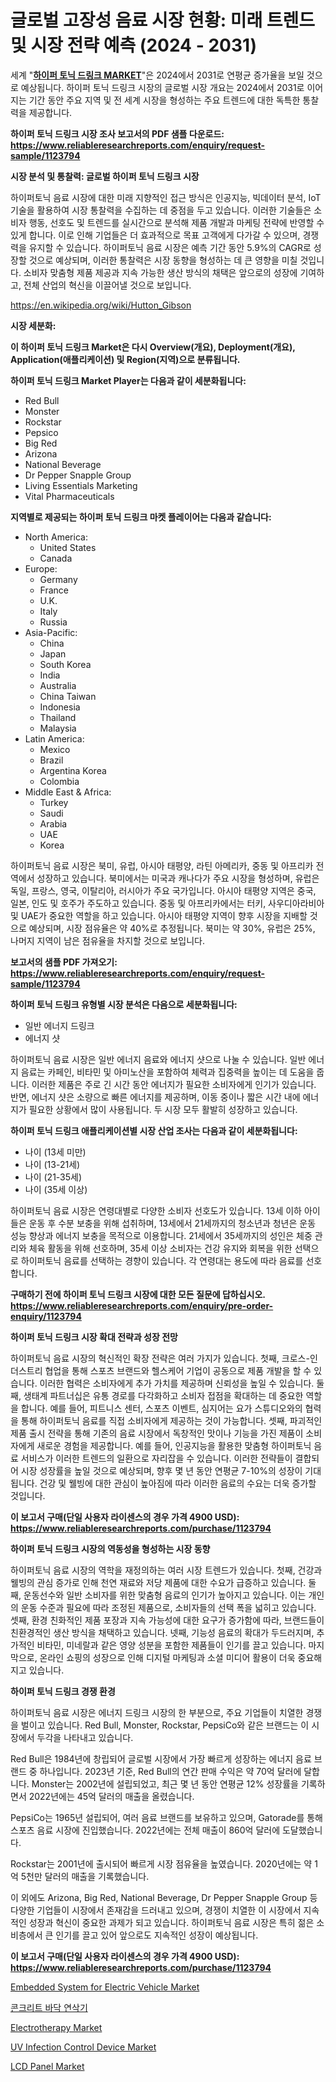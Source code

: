 <p><h1>글로벌 고장성 음료 시장 현황: 미래 트렌드 및 시장 전략 예측 (2024 - 2031)</h1></p><p>세계 "<strong><a href="https://www.reliableresearchreports.com/hypertonic-drinks-r1123794?utm_campaign=106&utm_medium=8&utm_source=Github&utm_content=ia&utm_term=16112024&utm_id=hypertonic-drinks">하이퍼 토닉 드링크 MARKET</a></strong>"은 2024에서 2031로 연평균 증가율을 보일 것으로 예상됩니다. 하이퍼 토닉 드링크 시장의 글로벌 시장 개요는 2024에서 2031로 이어지는 기간 동안 주요 지역 및 전 세계 시장을 형성하는 주요 트렌드에 대한 독특한 통찰력을 제공합니다.</p>
<p><strong>하이퍼 토닉 드링크 시장 조사 보고서의 PDF 샘플 다운로드: <a href="https://www.reliableresearchreports.com/enquiry/request-sample/1123794?utm_campaign=106&utm_medium=8&utm_source=Github&utm_content=ia&utm_term=16112024&utm_id=hypertonic-drinks">https://www.reliableresearchreports.com/enquiry/request-sample/1123794</a></strong></p>
<p><strong>시장 분석 및 통찰력: 글로벌 하이퍼 토닉 드링크 시장</strong></p>
<p><p>하이퍼토닉 음료 시장에 대한 미래 지향적인 접근 방식은 인공지능, 빅데이터 분석, IoT 기술을 활용하여 시장 통찰력을 수집하는 데 중점을 두고 있습니다. 이러한 기술들은 소비자 행동, 선호도 및 트렌드를 실시간으로 분석해 제품 개발과 마케팅 전략에 반영할 수 있게 합니다. 이로 인해 기업들은 더 효과적으로 목표 고객에게 다가갈 수 있으며, 경쟁력을 유지할 수 있습니다. 하이퍼토닉 음료 시장은 예측 기간 동안 5.9%의 CAGR로 성장할 것으로 예상되며, 이러한 통찰력은 시장 동향을 형성하는 데 큰 영향을 미칠 것입니다. 소비자 맞춤형 제품 제공과 지속 가능한 생산 방식의 채택은 앞으로의 성장에 기여하고, 전체 산업의 혁신을 이끌어낼 것으로 보입니다.</p></p>
<p><a href="%7CAUTHORITHY_DOMAIN_URL%7C?utm_campaign=106&utm_medium=8&utm_source=Github&utm_content=ia&utm_term=16112024&utm_id=hypertonic-drinks">https://en.wikipedia.org/wiki/Hutton_Gibson</a></p>
<p><strong>시장 세분화:</strong></p>
<p><strong>이 하이퍼 토닉 드링크 Market은 다시 Overview(개요), Deployment(개요), Application(애플리케이션) 및 Region(지역)으로 분류됩니다.</strong></p>
<p><strong>하이퍼 토닉 드링크 Market Player는 다음과 같이 세분화됩니다:</strong></p>
<p><ul><li>Red Bull</li><li>Monster</li><li>Rockstar</li><li>Pepsico</li><li>Big Red</li><li>Arizona</li><li>National Beverage</li><li>Dr Pepper Snapple Group</li><li>Living Essentials Marketing</li><li>Vital Pharmaceuticals</li></ul></p>
<p><strong>지역별로 제공되는 하이퍼 토닉 드링크 마켓 플레이어는 다음과 같습니다:</strong></p>
<p><ul>
    <li>
        North America:
        <ul>
            <li>United States</li>
            <li>Canada</li>
        </ul>
    </li>
    <li>
        Europe:
        <ul>
            <li>Germany</li>
            <li>France</li>
            <li>U.K.</li>
            <li>Italy</li>
            <li>Russia</li>
        </ul>
    </li>
    <li>
        Asia-Pacific:
        <ul>
            <li>China</li>
            <li>Japan</li>
            <li>South Korea</li>
            <li>India</li>
            <li>Australia</li>
            <li>China Taiwan</li>
            <li>Indonesia</li>
            <li>Thailand</li>
            <li>Malaysia</li>
        </ul>
    </li>
    <li>
        Latin America:
        <ul>
            <li>Mexico</li>
            <li>Brazil</li>
            <li>Argentina Korea</li>
            <li>Colombia</li>
        </ul>
    </li>
    <li>
        Middle East & Africa:
        <ul>
            <li>Turkey</li>
            <li>Saudi</li>
            <li>Arabia</li>
            <li>UAE</li>
            <li>Korea</li>
        </ul>
    </li>
    </ul></p>
<p><p>하이퍼토닉 음료 시장은 북미, 유럽, 아시아 태평양, 라틴 아메리카, 중동 및 아프리카 전역에서 성장하고 있습니다. 북미에서는 미국과 캐나다가 주요 시장을 형성하며, 유럽은 독일, 프랑스, 영국, 이탈리아, 러시아가 주요 국가입니다. 아시아 태평양 지역은 중국, 일본, 인도 및 호주가 주도하고 있습니다. 중동 및 아프리카에서는 터키, 사우디아라비아 및 UAE가 중요한 역할을 하고 있습니다. 아시아 태평양 지역이 향후 시장을 지배할 것으로 예상되며, 시장 점유율은 약 40%로 추정됩니다. 북미는 약 30%, 유럽은 25%, 나머지 지역이 남은 점유율을 차지할 것으로 보입니다.</p></p>
<p><strong>보고서의 샘플 PDF 가져오기: <a href="https://www.reliableresearchreports.com/enquiry/request-sample/1123794?utm_campaign=106&utm_medium=8&utm_source=Github&utm_content=ia&utm_term=16112024&utm_id=hypertonic-drinks">https://www.reliableresearchreports.com/enquiry/request-sample/1123794</a></strong></p>
<p><strong>하이퍼 토닉 드링크 유형별 시장 분석은 다음으로 세분화됩니다:</strong></p>
<p><ul><li>일반 에너지 드링크</li><li>에너지 샷</li></ul></p>
<p><p>하이퍼토닉 음료 시장은 일반 에너지 음료와 에너지 샷으로 나눌 수 있습니다. 일반 에너지 음료는 카페인, 비타민 및 아미노산을 포함하여 체력과 집중력을 높이는 데 도움을 줍니다. 이러한 제품은 주로 긴 시간 동안 에너지가 필요한 소비자에게 인기가 있습니다. 반면, 에너지 샷은 소량으로 빠른 에너지를 제공하며, 이동 중이나 짧은 시간 내에 에너지가 필요한 상황에서 많이 사용됩니다. 두 시장 모두 활발히 성장하고 있습니다.</p></p>
<p><strong>하이퍼 토닉 드링크 애플리케이션별 시장 산업 조사는 다음과 같이 세분화됩니다:</strong></p>
<p><ul><li>나이 (13세 미만)</li><li>나이 (13-21세)</li><li>나이 (21-35세)</li><li>나이 (35세 이상)</li></ul></p>
<p><p>하이퍼토닉 음료 시장은 연령대별로 다양한 소비자 선호도가 있습니다. 13세 이하 아이들은 운동 후 수분 보충을 위해 섭취하며, 13세에서 21세까지의 청소년과 청년은 운동 성능 향상과 에너지 보충을 목적으로 이용합니다. 21세에서 35세까지의 성인은 체중 관리와 체육 활동을 위해 선호하며, 35세 이상 소비자는 건강 유지와 회복을 위한 선택으로 하이퍼토닉 음료를 선택하는 경향이 있습니다. 각 연령대는 용도에 따라 음료를 선호합니다.</p></p>
<p><strong>구매하기 전에 하이퍼 토닉 드링크 시장에 대한 모든 질문에 답하십시오. <a href="https://www.reliableresearchreports.com/enquiry/pre-order-enquiry/1123794?utm_campaign=106&utm_medium=8&utm_source=Github&utm_content=ia&utm_term=16112024&utm_id=hypertonic-drinks">https://www.reliableresearchreports.com/enquiry/pre-order-enquiry/1123794</a></strong></p>
<p><strong>하이퍼 토닉 드링크 시장 확대 전략과 성장 전망</strong></p>
<p><p>하이퍼토닉 음료 시장의 혁신적인 확장 전략은 여러 가지가 있습니다. 첫째, 크로스-인더스트리 협업을 통해 스포츠 브랜드와 헬스케어 기업이 공동으로 제품 개발을 할 수 있습니다. 이러한 협력은 소비자에게 추가 가치를 제공하며 신뢰성을 높일 수 있습니다. 둘째, 생태계 파트너십은 유통 경로를 다각화하고 소비자 접점을 확대하는 데 중요한 역할을 합니다. 예를 들어, 피트니스 센터, 스포츠 이벤트, 심지어는 요가 스튜디오와의 협력을 통해 하이퍼토닉 음료를 직접 소비자에게 제공하는 것이 가능합니다. 셋째, 파괴적인 제품 출시 전략을 통해 기존의 음료 시장에서 독창적인 맛이나 기능을 가진 제품이 소비자에게 새로운 경험을 제공합니다. 예를 들어, 인공지능을 활용한 맞춤형 하이퍼토닉 음료 서비스가 이러한 트렌드의 일환으로 자리잡을 수 있습니다. 이러한 전략들이 결합되어 시장 성장률을 높일 것으로 예상되며, 향후 몇 년 동안 연평균 7-10%의 성장이 기대됩니다. 건강 및 웰빙에 대한 관심이 높아짐에 따라 이러한 음료의 수요는 더욱 증가할 것입니다.</p></p>
<p><strong>이 보고서 구매(단일 사용자 라이센스의 경우 가격 4900 USD): <a href="https://www.reliableresearchreports.com/purchase/1123794?utm_campaign=106&utm_medium=8&utm_source=Github&utm_content=ia&utm_term=16112024&utm_id=hypertonic-drinks">https://www.reliableresearchreports.com/purchase/1123794</a></strong></p>
<p><strong>하이퍼 토닉 드링크 시장의 역동성을 형성하는 시장 동향</strong></p>
<p><p>하이퍼토닉 음료 시장의 역학을 재정의하는 여러 시장 트렌드가 있습니다. 첫째, 건강과 웰빙의 관심 증가로 인해 천연 재료와 저당 제품에 대한 수요가 급증하고 있습니다. 둘째, 운동선수와 일반 소비자를 위한 맞춤형 음료의 인기가 높아지고 있습니다. 이는 개인의 운동 수준과 필요에 따라 조정된 제품으로, 소비자들의 선택 폭을 넓히고 있습니다. 셋째, 환경 친화적인 제품 포장과 지속 가능성에 대한 요구가 증가함에 따라, 브랜드들이 친환경적인 생산 방식을 채택하고 있습니다. 넷째, 기능성 음료의 확대가 두드러지며, 추가적인 비타민, 미네랄과 같은 영양 성분을 포함한 제품들이 인기를 끌고 있습니다. 마지막으로, 온라인 쇼핑의 성장으로 인해 디지털 마케팅과 소셜 미디어 활용이 더욱 중요해지고 있습니다.</p></p>
<p><strong>하이퍼 토닉 드링크 경쟁 환경</strong></p>
<p><p>하이퍼토닉 음료 시장은 에너지 드링크 시장의 한 부분으로, 주요 기업들이 치열한 경쟁을 벌이고 있습니다. Red Bull, Monster, Rockstar, PepsiCo와 같은 브랜드는 이 시장에서 두각을 나타내고 있습니다. </p><p>Red Bull은 1984년에 창립되어 글로벌 시장에서 가장 빠르게 성장하는 에너지 음료 브랜드 중 하나입니다. 2023년 기준, Red Bull의 연간 판매 수익은 약 70억 달러에 달합니다. Monster는 2002년에 설립되었고, 최근 몇 년 동안 연평균 12% 성장률을 기록하면서 2022년에는 45억 달러의 매출을 올렸습니다.</p><p>PepsiCo는 1965년 설립되어, 여러 음료 브랜드를 보유하고 있으며, Gatorade를 통해 스포츠 음료 시장에 진입했습니다. 2022년에는 전체 매출이 860억 달러에 도달했습니다. </p><p>Rockstar는 2001년에 출시되어 빠르게 시장 점유율을 높였습니다. 2020년에는 약 1억 5천만 달러의 매출을 기록했습니다. </p><p>이 외에도 Arizona, Big Red, National Beverage, Dr Pepper Snapple Group 등 다양한 기업들이 시장에서 존재감을 드러내고 있으며, 경쟁이 치열한 이 시장에서 지속적인 성장과 혁신이 중요한 과제가 되고 있습니다. 하이퍼토닉 음료 시장은 특히 젊은 소비층에서 큰 인기를 끌고 있어 앞으로도 지속적인 성장이 예상됩니다.</p></p>
<p><strong>이 보고서 구매(단일 사용자 라이센스의 경우 가격 4900 USD): <a href="https://www.reliableresearchreports.com/purchase/1123794?utm_campaign=106&utm_medium=8&utm_source=Github&utm_content=ia&utm_term=16112024&utm_id=hypertonic-drinks">https://www.reliableresearchreports.com/purchase/1123794</a></strong></p>
<p><p><a href="https://issuu.com/reportprime-2/docs/embedded-system-for-electric-vehicl_9847598ba43867?utm_campaign=106&utm_medium=8&utm_source=Github&utm_content=ia&utm_term=16112024&utm_id=hypertonic-drinks">Embedded System for Electric Vehicle Market</a></p><p><a href="https://github.com/laholand/Market-Research-Report-List-6/blob/main/198443324447.md?utm_campaign=106&utm_medium=8&utm_source=Github&utm_content=ia&utm_term=16112024&utm_id=hypertonic-drinks">콘크리트 바닥 연삭기</a></p><p><a href="https://issuu.com/reportprime-2/docs/electrotherapy-market-size-2030.ppt_9c794719bbfa6c?utm_campaign=106&utm_medium=8&utm_source=Github&utm_content=ia&utm_term=16112024&utm_id=hypertonic-drinks">Electrotherapy Market</a></p><p><a href="https://github.com/luckyshygirl/Market-Research-Report-List-6/blob/main/uv-infection-control-device-market.md?utm_campaign=106&utm_medium=8&utm_source=Github&utm_content=ia&utm_term=16112024&utm_id=hypertonic-drinks">UV Infection Control Device Market</a></p><p><a href="https://www.linkedin.com/pulse/lcd-panel-market-revolution-2024-2031-trends-shaping-next-9yo8f?utm_campaign=106&utm_medium=8&utm_source=Github&utm_content=ia&utm_term=16112024&utm_id=hypertonic-drinks">LCD Panel Market</a></p></p>